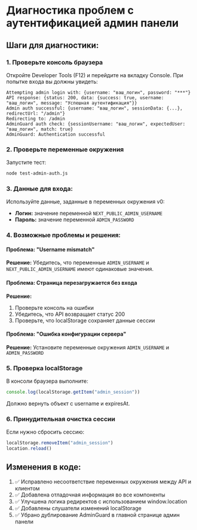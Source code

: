# Диагностика проблем с аутентификацией админ панели

## Шаги для диагностики:

### 1. Проверьте консоль браузера
Откройте Developer Tools (F12) и перейдите на вкладку Console. При попытке входа вы должны увидеть:

```
Attempting admin login with: {username: "ваш_логин", password: "***"}
API response: {status: 200, data: {success: true, username: "ваш_логин", message: "Успешная аутентификация"}}
Admin auth successful: {username: "ваш_логин", sessionData: {...}, redirectUrl: "/admin"}
Redirecting to: /admin
AdminGuard auth check: {sessionUsername: "ваш_логин", expectedUser: "ваш_логин", match: true}
AdminGuard: Authentication successful
```

### 2. Проверьте переменные окружения
Запустите тест:
```bash
node test-admin-auth.js
```

### 3. Данные для входа:
Используйте данные, заданные в переменных окружения v0:
- **Логин:** значение переменной `NEXT_PUBLIC_ADMIN_USERNAME`
- **Пароль:** значение переменной `ADMIN_PASSWORD`

### 4. Возможные проблемы и решения:

#### Проблема: "Username mismatch"
**Решение:** Убедитесь, что переменные `ADMIN_USERNAME` и `NEXT_PUBLIC_ADMIN_USERNAME` имеют одинаковые значения.

#### Проблема: Страница перезагружается без входа
**Решение:** 
1. Проверьте консоль на ошибки
2. Убедитесь, что API возвращает статус 200
3. Проверьте, что localStorage сохраняет данные сессии

#### Проблема: "Ошибка конфигурации сервера"
**Решение:** Установите переменные окружения `ADMIN_USERNAME` и `ADMIN_PASSWORD`

### 5. Проверка localStorage
В консоли браузера выполните:
```javascript
console.log(localStorage.getItem("admin_session"))
```

Должно вернуть объект с username и expiresAt.

### 6. Принудительная очистка сессии
Если нужно сбросить сессию:
```javascript
localStorage.removeItem("admin_session")
location.reload()
```

## Изменения в коде:

1. ✅ Исправлено несоответствие переменных окружения между API и клиентом
2. ✅ Добавлена отладочная информация во все компоненты
3. ✅ Улучшена логика редиректов с использованием window.location
4. ✅ Добавлены слушатели изменений localStorage
5. ✅ Убрано дублирование AdminGuard в главной странице админ панели
